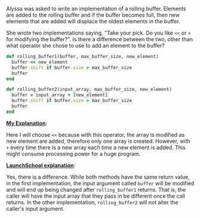 Alyssa was asked to write an implementation of a rolling buffer.  Elements are added to the rolling buffer and if the buffer becomes full, then new elements that are added will displace the oldest elements in  the buffer.

She wrote two implementations saying, "Take your pick.  Do you like `<<` or `+` for modifying the buffer?". Is there a difference between the two,  other than what operator she chose to use to add an element to the  buffer?

```ruby
def rolling_buffer1(buffer, max_buffer_size, new_element)
  buffer << new_element
  buffer.shift if buffer.size > max_buffer_size
  buffer
end

def rolling_buffer2(input_array, max_buffer_size, new_element)
  buffer = input_array + [new_element]
  buffer.shift if buffer.size > max_buffer_size
  buffer
end
```

<ins>**My Explanation**</ins>:

Here I will choose `<<` because with this operator, the array is modified as new element are added, therefore only one array is created. However, with `+` every time there is a new array each time a new element is added. This might consume processing power for a huge program. 

<ins>**LaunchSchool explanation**</ins>:

Yes, there is a difference.  While both methods have the same return  value, in the first implementation, the input argument called `buffer` will be modified and will end up being changed after `rolling_buffer1` returns. That is, the caller will have the input array that they pass  in be different once the call returns. In the other implementation, `rolling_buffer2` will not alter the caller's input argument.



